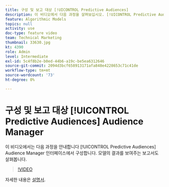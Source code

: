 ```yaml
---
title: 구성 및 보고 대상 [!UICONTROL Predictive Audiences]
description: 이 비디오에서 다음 과정을 살펴보십시오. [!UICONTROL Predictive Audiences] Audience Manager 인터페이스에서 구성합니다. 모델의 결과를 보여 주는 보고서를 참조하십시오.
feature: Algorithmic Models
topics: null
activity: use
doc-type: feature video
team: Technical Marketing
thumbnail: 33630.jpg
kt: 4390
role: Admin
level: Intermediate
exl-id: 5c4f8b2e-b0ed-44b6-a19c-be5ea6312646
source-git-commit: 2094d3bcf658913171afa848e4228653c71c41de
workflow-type: tm+mt
source-wordcount: '73'
ht-degree: 0%

---
```


# 구성 및 보고 대상 [!UICONTROL Predictive Audiences] Audience Manager

이 비디오에서는 다음 과정을 안내합니다 [!UICONTROL Predictive Audiences] Audience Manager 인터페이스에서 구성합니다. 모델의 결과를 보여주는 보고서도 살펴봅니다.

>[!VIDEO](https://video.tv.adobe.com/v/33630/?quality=12)

자세한 내용은 [설명서](https://experienceleague.adobe.com/docs/audience-manager/user-guide/features/algorithmic-models/predictive-audiences/predictive-audiences.html).
